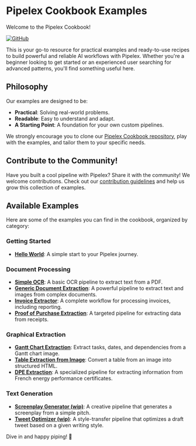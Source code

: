 # Pipelex Cookbook Examples

Welcome to the Pipelex Cookbook!

[![GitHub](https://img.shields.io/badge/Cookbook-5a0dad?logo=github&logoColor=white&style=flat)](https://github.com/Pipelex/pipelex-cookbook/)

This is your go-to resource for practical examples and ready-to-use recipes to build powerful and reliable AI workflows with Pipelex. Whether you're a beginner looking to get started or an experienced user searching for advanced patterns, you'll find something useful here.

## Philosophy

Our examples are designed to be:

-   **Practical**: Solving real-world problems.
-   **Readable**: Easy to understand and adapt.
-   **A Starting Point**: A foundation for your own custom pipelines.

We strongly encourage you to clone our [Pipelex Cookbook repository](https://github.com/Pipelex/pipelex-cookbook/), play with the examples, and tailor them to your specific needs.

## Contribute to the Community!

Have you built a cool pipeline with Pipelex? Share it with the community! We welcome contributions. Check out our [contribution guidelines](../../contributing.md) and help us grow this collection of examples.

## Available Examples

Here are some of the examples you can find in the cookbook, organized by category:

### Getting Started

*   [**Hello World**](./hello-world.md): A simple start to your Pipelex journey.

### Document Processing

*   [**Simple OCR**](./simple-ocr.md): A basic OCR pipeline to extract text from a PDF.
*   [**Generic Document Extraction**](./extract-generic.md): A powerful pipeline to extract text and images from complex documents.
*   [**Invoice Extractor**](./invoice-extractor.md): A complete workflow for processing invoices, including reporting.
*   [**Proof of Purchase Extraction**](./extract-proof-of-purchase.md): A targeted pipeline for extracting data from receipts.

### Graphical Extraction

*   [**Gantt Chart Extraction**](./extract-gantt.md): Extract tasks, dates, and dependencies from a Gantt chart image.
*   [**Table Extraction from Image**](./extract-table.md): Convert a table from an image into structured HTML.
*   [**DPE Extraction**](./extract-dpe.md): A specialized pipeline for extracting information from French energy performance certificates.

### Text Generation

*   [**Screenplay Generator (wip)**](./write-screenplay.md): A creative pipeline that generates a screenplay from a simple pitch.
*   [**Tweet Optimizer (wip)**](./write-tweet.md): A style-transfer pipeline that optimizes a draft tweet based on a given writing style.

Dive in and happy piping! 🚀 
